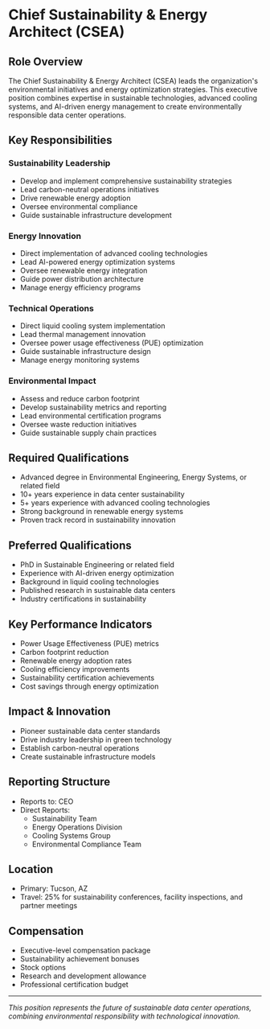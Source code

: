 # Chief Sustainability & Energy Architect (CSEA)

## Role Overview
The Chief Sustainability & Energy Architect (CSEA) leads the organization's environmental initiatives and energy optimization strategies. This executive position combines expertise in sustainable technologies, advanced cooling systems, and AI-driven energy management to create environmentally responsible data center operations.

## Key Responsibilities

### Sustainability Leadership
- Develop and implement comprehensive sustainability strategies
- Lead carbon-neutral operations initiatives
- Drive renewable energy adoption
- Oversee environmental compliance
- Guide sustainable infrastructure development

### Energy Innovation
- Direct implementation of advanced cooling technologies
- Lead AI-powered energy optimization systems
- Oversee renewable energy integration
- Guide power distribution architecture
- Manage energy efficiency programs

### Technical Operations
- Direct liquid cooling system implementation
- Lead thermal management innovation
- Oversee power usage effectiveness (PUE) optimization
- Guide sustainable infrastructure design
- Manage energy monitoring systems

### Environmental Impact
- Assess and reduce carbon footprint
- Develop sustainability metrics and reporting
- Lead environmental certification programs
- Oversee waste reduction initiatives
- Guide sustainable supply chain practices

## Required Qualifications
- Advanced degree in Environmental Engineering, Energy Systems, or related field
- 10+ years experience in data center sustainability
- 5+ years experience with advanced cooling technologies
- Strong background in renewable energy systems
- Proven track record in sustainability innovation

## Preferred Qualifications
- PhD in Sustainable Engineering or related field
- Experience with AI-driven energy optimization
- Background in liquid cooling technologies
- Published research in sustainable data centers
- Industry certifications in sustainability

## Key Performance Indicators
- Power Usage Effectiveness (PUE) metrics
- Carbon footprint reduction
- Renewable energy adoption rates
- Cooling efficiency improvements
- Sustainability certification achievements
- Cost savings through energy optimization

## Impact & Innovation
- Pioneer sustainable data center standards
- Drive industry leadership in green technology
- Establish carbon-neutral operations
- Create sustainable infrastructure models

## Reporting Structure
- Reports to: CEO
- Direct Reports:
  - Sustainability Team
  - Energy Operations Division
  - Cooling Systems Group
  - Environmental Compliance Team

## Location
- Primary: Tucson, AZ
- Travel: 25% for sustainability conferences, facility inspections, and partner meetings

## Compensation
- Executive-level compensation package
- Sustainability achievement bonuses
- Stock options
- Research and development allowance
- Professional certification budget

---

*This position represents the future of sustainable data center operations, combining environmental responsibility with technological innovation.* 